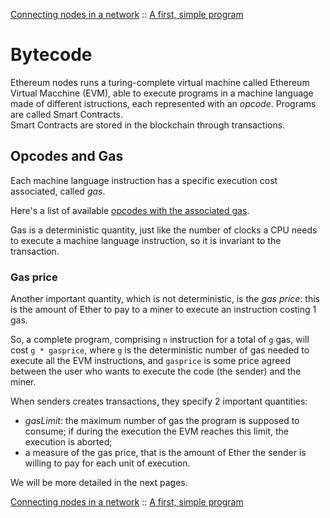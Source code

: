 [Connecting nodes in a network](connecting-nodes.md) :: [A first, simple program](contract-1.md)

# Bytecode
Ethereum nodes runs a turing-complete virtual machine called Ethereum Virtual Macchine (EVM), able to execute programs in a machine language made of different istructions, each represented with an *opcode*. Programs are called Smart Contracts.<br/>
Smart Contracts are stored in the blockchain through transactions.


## Opcodes and Gas
Each machine language instruction has a specific execution cost associated, called *gas*. 

Here's a list of available [opcodes with the associated gas](https://github.com/djrtwo/evm-opcode-gas-costs/blob/master/opcode-gas-costs_EIP-150_revision-1e18248_2017-04-12.csv).

Gas is a deterministic quantity, just like the number of clocks a CPU needs to execute a machine language instruction, so it is invariant to the transaction.

### Gas price
Another important quantity, which is not deterministic, is the *gas price*: this is the amount of Ether to pay to a miner to execute an instruction costing 1 gas.

So, a complete program, comprising `n` instruction for a total of `g` gas, will cost `g * gasprice`, where `g` is the deterministic number of gas needed to execute all the EVM instructions, and `gasprice` is some price agreed between the user who wants to execute the code (the sender) and the miner.

When senders creates transactions, they specify 2 important quantities:

* *gasLimit*: the maximum number of gas the program is supposed to consume; if during the execution the EVM reaches this limit, the execution is aborted;
* a measure of the gas price, that is the amount of Ether the sender is willing to pay for each unit of execution.

We will be more detailed in the next pages.

[Connecting nodes in a network](connecting-nodes.md) :: [A first, simple program](contract-1.md)
